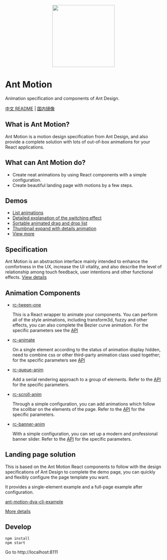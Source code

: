 <p align="center">
  <a href="http://motion.ant.design">
    <img width="200" src="https://zos.alipayobjects.com/rmsportal/TOXWfHIUGHvZIyb.svg"/>
  </a>
</p>

# Ant Motion

Animation specification and components of Ant Design.

[中文 README](https://github.com/ant-design/ant-motion/blob/master/README.cn.md) | [国内镜像](http://ant-motion.gitee.io/)

## What is Ant Motion?

Ant Motion is a motion design specification from Ant Design, and also provide a complete solution with lots of out-of-box animations for your React applications.

## What can Ant Motion do?

- Create neat animations by using React components with a simple configuration.
- Create beautiful landing page with motions by a few steps.

## Demos

- [List animations](http://motion.ant.design/exhibition/demo/list-anim)
- [Detailed explanation of the switching effect](http://motion.ant.design/exhibition/demo/detail-switch)
- [Sortable animated drag and drop list](http://motion.ant.design/exhibition/demo/list-sort)
- [Thumbnail expand with details animation](http://motion.ant.design/exhibition/demo/pic-details-anim)
- [View more](http://motion.ant.design/exhibition/)

## Specification

Ant Motion is an abstraction interface mainly intended to enhance the comfortness in the UX, increase the UI vitality, and also describe the level of relationship among touch feedback, user intentions and other functional effects. [View details](http://motion.ant.design/language/basic)

## Animation Components

- [rc-tween-one](http://motion.ant.design/components/tween-one)

   This is a React wrapper to animate your components. You can perform all of the style animations, including transform3d, fuzzy and other effects, you can also complete the Bezier curve animation. For the specific parameters see the [API](http://motion.ant.design/api/tween-one)

- [rc-animate](http://motion.ant.design/components/animate)

   On a single element according to the status of animation display hidden, need to combine css or other third-party animation class used together; for the specific parameters see [API](http://motion.ant.design/api/animate)

- [rc-queue-anim](http://motion.ant.design/components/queue-anim)

   Add a serial rendering approach to a group of elements. Refer to the [API](http://motion.ant.design/api/queue-anim) for the specific parameters.

- [rc-scroll-anim](http://motion.ant.design/components/scroll-anim)

   Through a simple configuration, you can add animations which follow the scollbar on the elements of the page. Refer to the [API](http://motion.ant.design/api/scroll-anim) for the specific parameters.

- [rc-banner-anim](http://motion.ant.design/components/banner-anim)

   With a simple configuration, you can set up a modern and professional banner slider. Refer to the [API](http://motion.ant.design/api/banner-anim) for the specific parameters.

## Landing page solution

This is based on the Ant Motion React components to follow with the design specifications of Ant Design to complete the demo page, you can quickly and flexibly configure the page template you want.

It provides a single-element example and a full-page example after configuration.

[ant-motion-dva-cli-example](https://github.com/ant-motion/ant-motion-dva-cli-example)

[More details](http://t.cn/RIGA89W)

## Develop

```
npm install
npm start
```

Go to http://localhost:8111

